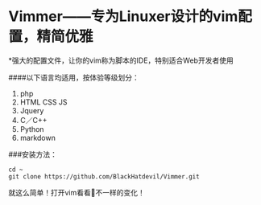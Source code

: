 # Vimmer——专为Linuxer设计的vim配置，精简优雅
*强大的配置文件，让你的vim称为脚本的IDE，特别适合Web开发者使用

####以下语言均适用，按体验等级划分：
1. php
2. HTML CSS JS
3. Jquery
4. C／C++
5. Python
6. markdown

###安装方法：
```
cd ~
git clone https://github.com/BlackHatdevil/Vimmer.git
```
就这么简单！打开vim看看👀不一样的变化！
